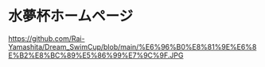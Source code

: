 # 水夢杯ホームページ
https://github.com/Rai-Yamashita/Dream_SwimCup/blob/main/%E6%96%B0%E8%81%9E%E6%8E%B2%E8%BC%89%E5%86%99%E7%9C%9F.JPG
